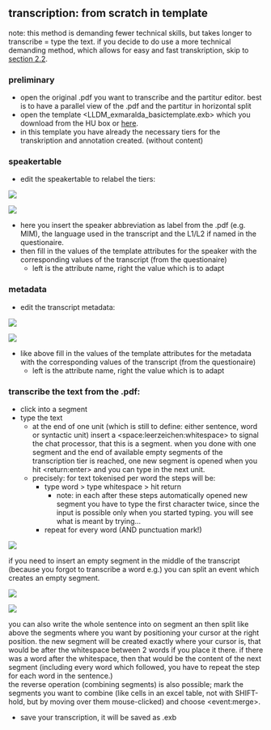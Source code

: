## transcription: from scratch in template
note: this method is demanding fewer technical skills, but takes longer to transcribe = type the text. if you decide to do use a more technical demanding method, which allows for easy and fast transkription, skip to [section 2.2][1].   
### preliminary
- open the original .pdf you want to transcribe and the partitur editor. best is to have a parallel view of the .pdf and the partitur in horizontal split
- open the template \<LLDM\_exmaralda\_basictemplate.exb\> which you download from the HU box or [here][2]. 
- in this template you have already the necessary tiers for the transkription and annotation created. (without content)
### speakertable
- edit the speakertable to relabel the tiers:

![][image-1]

![][image-2]

- here you insert the speaker abbreviation as label from the .pdf (e.g. MIM), the language used in the transcript and the L1/L2 if named in the questionaire.
- then fill in the values of the template attributes for the speaker with the corresponding values of the transcript (from the questionaire)
	- left is the attribute name, right the value which is to adapt
### metadata
- edit the transcript metadata:

![][image-3]

![][image-4]

- like above fill in the values of the template attributes for the metadata with the corresponding values of the transcript (from the questionaire)
	- left is the attribute name, right the value which is to adapt

### transcribe the text from the .pdf:
- click into a segment
- type the text
	- at the end of one unit (which is still to define: either sentence, word or syntactic unit) insert a \<space:leerzeichen:whitespace\> to signal the chat processor, that this is a segment. when you done with one segment and the end of available empty segments of the transcription tier is reached, one new segment is opened when you hit \<return:enter\> and you can type in the next unit.
	- precisely: for text tokenised per word the steps will be:
		- type word  \> type whitespace \> hit return
			- note: in each after these steps automatically opened new segment you have to type the first character twice, since the input is possible only when you started typing. you will see what is meant by trying...
		- repeat for every word (AND punctuation mark!)

![][image-5]

if you need to insert an empty segment in the middle of the transcript (because you forgot to transcribe a word e.g.) you can split an event which creates an empty segment.

![][image-6]

![][image-7]

you can also write the whole sentence into on segment an then split like above the segments where you want by positioning your cursor at the right position. the new segment will be created exactly where your cursor is, that would be after the whitespace between 2 words if you place it there. if there was a word after the whitespace, then that would be the content of the next segment (including every word which followed, you have to repeat the step for each word in the sentence.)  
the reverse operation (combining segments) is also possible; mark the segments you want to combine (like cells in an excel table, not with SHIFT-hold, but by moving over them mouse-clicked) and choose \<event:merge\>.

- save your transcription, it will be saved as .exb

[1]:	e1_exmaralda-022.md
[2]:	https://github.com/esteeschwarz/HU-LX/blob/main/trans/LLDM_exmaralda_basictemplate.exb

[image-1]:	https://ada-sub.dh-index.org/school/api/png/ses-overview/exm_2_1.png
[image-2]:	https://ada-sub.dh-index.org/school/api/png/ses-overview/exm_2_7d.png
[image-3]:	https://ada-sub.dh-index.org/school/api/png/ses-overview/exm_2_7a.png
[image-4]:	https://ada-sub.dh-index.org/school/api/png/ses-overview/exm_2_7d.png
[image-5]:	https://ada-sub.dh-index.org/school/api/png/ses-overview/exm_2_4.png
[image-6]:	https://ada-sub.dh-index.org/school/api/png/ses-overview/exm_2_4bb.png
[image-7]:	https://ada-sub.dh-index.org/school/api/png/ses-overview/exm_2_4cc.png